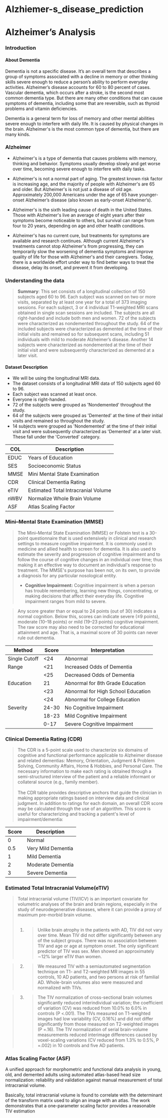 # Alzhiemer-s_disease_prediction
# Alzheimer’s Analysis
### Introduction
#### About Dementia
Dementia is not a specific disease. It’s an overall term that describes a group of symptoms associated with a decline in memory or other thinking skills severe enough to reduce a person’s ability to perform everyday activities. Alzheimer’s disease accounts for 60 to 80 percent of cases. Vascular dementia, which occurs after a stroke, is the second most common dementia type. But there are many other conditions that can cause symptoms of dementia, including some that are reversible, such as thyroid problems and vitamin deficiencies.

Dementia is a general term for loss of memory and other mental abilities severe enough to interfere with daily life. It is caused by physical changes in the brain. Alzheimer's is the most common type of dementia, but there are many kinds.

### Alzheimer
- Alzheimer's is a type of dementia that causes problems with memory, thinking and behavior. Symptoms usually develop slowly and get worse over time, becoming severe enough to interfere with daily tasks. 


- Alzheimer's is not a normal part of aging. The greatest known risk factor is increasing age, and the majority of people with Alzheimer's are 65 and older. But Alzheimer's is not just a disease of old age. Approximately 200,000 Americans under the age of 65 have younger-onset Alzheimer’s disease (also known as early-onset Alzheimer’s). 


- Alzheimer's is the sixth leading cause of death in the United States. Those with Alzheimer's live an average of eight years after their symptoms become noticeable to others, but survival can range from four to 20 years, depending on age and other health conditions. 


- Alzheimer's has no current cure, but treatments for symptoms are available and research continues. Although current Alzheimer's treatments cannot stop Alzheimer's from progressing, they can temporarily slow the worsening of dementia symptoms and improve quality of life for those with Alzheimer's and their caregivers. Today, there is a worldwide effort under way to find better ways to treat the disease, delay its onset, and prevent it from developing.

### Understanding the data
> **Summary**: This set consists of a longitudinal collection of 150 subjects aged 60 to 96. Each subject was scanned on two or more visits, separated by at least one year for a total of 373 imaging sessions. For each subject, 3 or 4 individual T1-weighted MRI scans obtained in single scan sessions are included. The subjects are all right-handed and include both men and women. 72 of the subjects were characterized as nondemented throughout the study. 64 of the included subjects were characterized as demented at the time of their initial visits and remained so for subsequent scans, including 51 individuals with mild to moderate Alzheimer’s disease. Another 14 subjects were characterized as nondemented at the time of their initial visit and were subsequently characterized as demented at a later visit.

#### Dataset Description

- We will be using the longitudinal MRI data.
- The dataset consists of a longitudinal MRI data of 150 subjects aged 60 to 96.
- Each subject was scanned at least once.
- Everyone is right-handed.
- 72 of the subjects were grouped as 'Nondemented' throughout the study.
- 64 of the subjects were grouped as 'Demented' at the time of their initial visits and remained so throughout the study.
- 14 subjects were grouped as 'Nondemented' at the time of their initial visit and were subsequently characterized as 'Demented' at a later visit. These fall under the 'Converted' category.

| COL  | Description                         |
|------|-------------------------------------|
| EDUC | Years of Education                  |
| SES  | Socioeconomic Status                |
| MMSE | Mini Mental State Examination       |
| CDR  | Clinical Dementia Rating            |
| eTIV | Estimated Total Intracranial Volume |
| nWBV | Normalize Whole Brain Volume        |
| ASF  | Atlas Scaling Factor                |

### Mini–Mental State Examination (MMSE)
> The Mini–Mental State Examination (MMSE) or Folstein test is a 30-point questionnaire that is used extensively in clinical and research settings to measure cognitive impairment. It is commonly used in medicine and allied health to screen for dementia. It is also used to estimate the severity and progression of cognitive impairment and to follow the course of cognitive changes in an individual over time; thus making it an effective way to document an individual's response to treatment. The MMSE's purpose has been not, on its own, to provide a diagnosis for any particular nosological entity.
> - **Cognitive Impairment:** Cognitive impairment is when a person has trouble remembering, learning new things, concentrating, or making decisions that affect their everyday life. Cognitive impairment ranges from mild to severe.

> Any score greater than or equal to 24 points (out of 30) indicates a normal cognition. Below this, scores can indicate severe (≤9 points), moderate (10–18 points) or mild (19–23 points) cognitive impairment. The raw score may also need to be corrected for educational attainment and age. That is, a maximal score of 30 points can never rule out dementia.


|   **Method**  |**Score**|  **Interpretation**                   |                   
|---------------|---------|--------------------------------------|
| Single Cutoff |   <24   |        Abnormal                      |
|     Range     |   <21   |  Increased Odds of Dementia          |
|               |   <25   |  Decreased Odds of Dementia          |
|   Education   |    21   |  Abnormal for 8th Grade Education    |
|               |   <23   |  Abnormal for High School Education  |
|               |   <24   |  Abnormal for College Education      |
|   Severity    |  24-30  |  No Cognitive Impairment             |
|               |  18-23  |  Mild Cognitive Impairment           |
|               |   0-17  |  Severe Cognitive Impairment         |

### Clinical Dementia Rating (CDR)
> The CDR is a 5-point scale used to characterize six domains of cognitive and functional performance applicable to Alzheimer disease and related dementias: Memory, Orientation, Judgment & Problem Solving, Community Affairs, Home & Hobbies, and Personal Care. The necessary information to make each rating is obtained through a semi-structured interview of the patient and a reliable informant or collateral source (e.g., family member).<br><br>
> The CDR table provides descriptive anchors that guide the clinician in making appropriate ratings based on interview data and clinical judgment. In addition to ratings for each domain, an overall CDR score may be calculated through the use of an algorithm. This score is useful for characterizing and tracking a patient's level of impairment/dementia:

| Score  | Description               |
|--------|---------------------------|
|    0   |        Normal             |
|    0.5 | Very Mild Dementia        | 
|    1   | Mild Dementia             |
|    2   | Moderate Dementia         |
|    3   | Severe Dementia           |=

###  Estimated Total Intracranial Volume(eTIV)
> Total intracranial volume (TIV/ICV) is an important covariate for volumetric analyses of the brain and brain regions, especially in the study of neurodegenerative diseases, where it can provide a proxy of maximum pre-morbid brain volume.<br><br>
> 1. > Unlike brain atrophy in the patients with AD, TIV did not vary over time. Mean TIV did not differ significantly between any of the subject groups. There was no association between TIV and age or age at symptom onset. The only significant predictor of TIV was sex. Men showed an approximately ∼12% larger eTIV than women. 

> 2. > We measured TIV with a semiautomated segmentation technique on T1- and T2-weighted MR images in 55 controls, 10 AD patients, and two persons at risk of familial AD. Whole-brain volumes also were measured and normalized with TIVs.

> 3. > The TIV normalization of cross-sectional brain volumes significantly reduced interindividual variation; the coefficient of variation (CV) was reduced from 10.0% to 6.0% in controls (P <.001). The TIVs measured on T1-weighted images had low variability (CV, 0.16%) and did not differ significantly from those measured on T2-weighted images (P =.16). The TIV normalization of serial brain-volume measurements reduced interimage differences caused by voxel-scaling variations (CV reduced from 1.3% to 0.5%, P =.002) in 10 controls and five AD patients.

### Atlas Scaling Factor   (ASF)
A unified approach for morphometric and functional data analysis in young, old, and demented adults using automated atlas-based head size normalization: reliability and validation against manual measurement of total intracranial volume.

Basically, total intracranial volume is found to correlate with the determinant of the transform matrix used to align an image with an atlas. The work demonstrates that a one-parameter scaling factor provides a reasonable TIV estimation
